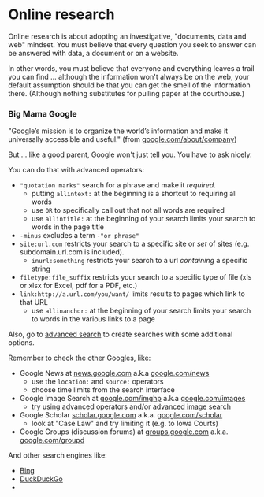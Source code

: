 # Online research

Online research is about adopting an investigative, "documents, data and web" mindset. 
You must believe that every question you seek to answer can be answered
with data, a document or on a website. 

In other words, you must believe that everyone and everything leaves a trail you can find ...
although the information won't always be on the web, your default assumption should be that 
you can get the smell of the information there. (Although nothing substitutes for pulling 
paper at the courthouse.)

### Big Mama Google

"Google’s mission is to organize the world’s information and make it universally accessible and useful." (from [google.com/about/company](https://www.google.com/about/company/))

But ... like a good parent, Google won't just tell you. You have to ask nicely.

You can do that with advanced operators:
+ `"quotation marks"` search for a phrase and make it _required_.
  + putting `allintext:` at the beginning is a shortcut to requiring all words 
  + use `OR` to specifically call out that not all words are required
  + use `allintitle:` at the beginning of your search limits your search to words in the page title
+ `-minus` excludes a term `-"or phrase"`
+ `site:url.com` restricts your search to a specific site or _set_ of sites (e.g. subdomain.url.com is included).
  + `inurl:something` restricts your search to a url _containing_ a specific string 
+ `filetype:file_suffix` restricts your search to a specific type of file (xls or xlsx for Excel, pdf for a PDF, etc.)
+ `link:http://a.url.com/you/want/` limits results to pages which link to that URL
  + use `allinanchor:` at the beginning of your search limits your search to words in the various links to a page

Also, go to [advanced search](https://www.google.com/advanced_search) to create searches with some additional options.

Remember to check the other Googles, like:
+ Google News at [news.google.com](http://news.google.com/) a.k.a [google.com/news](http://google.com/news)
  + use the `location:` and `source:` operators
  + choose time limits from the search interface
+ Google Image Search at [google.com/imghp](http://google.com/imghp) a.k.a [google.com/images](http://google.com/images)
  + try using advanced operators and/or [advanced image search](https://www.google.com/advanced_image_search) 
+ Google Scholar [scholar.google.com](http://scholar.google.com/) a.k.a. [google.com/scholar](http://google.com/scholar)
  + look at "Case Law" and try limiting it (e.g. to Iowa Courts)
+ Google Groups (discussion forums) at [groups.google.com](https://groups.google.com/) a.k.a. [google.com/groupd](http://google.com/groups)

And other search engines like:
+ [Bing](http://bing.com)
+ [DuckDuckGo](http://duckduckgo.com)
+ 
